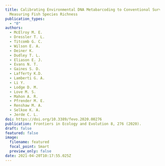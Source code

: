 ```yaml
---
title: Calibrating Environmental DNA Metabarcoding to Conventional Surveys for
  Measuring Fish Species Richness
publication_types:
  - "0"
authors:
  - McElroy M. E.
  - Dressler T. L.
  - Titcomb G. C.
  - Wilson E. A.
  - Deiner K.
  - Dudley T. L.
  - Eliason E. J.
  - Evans N. T.
  - Gaines S. D.
  - Lafferty K.D.
  - Lamberti G. A.
  - Li Y.
  - Lodge D. M.
  - Love M. S.
  - Mahon A. R.
  - Pfrender M. E.
  - Renshaw M. A.
  - Selkoe K. A.
  - Jerde C. L.
doi: https://doi.org/10.3389/fevo.2020.00276
publication: Frontiers in Ecology and Evolution 8, 276 (2020).
draft: false
featured: false
image:
  filename: featured
  focal_point: Smart
  preview_only: false
date: 2021-04-20T10:17:55.025Z
---
```

